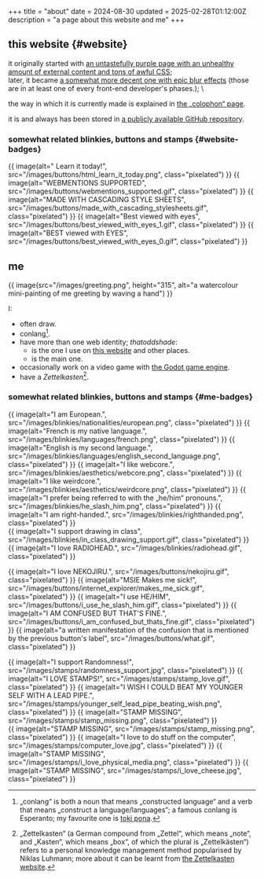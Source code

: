 +++
title = "about"
date = 2024-08-30
updated = 2025-02-28T01:12:00Z
description = "a page about this website and me"
+++

## this website {#website}

it originally started with [an untastefully purple page with an unhealthy amount of external content and tons of awful CSS](https://web.archive.org/web/20230110095501/https://thatoddshade.github.io/); \
later, it became [a somewhat more decent one with epic blur effects](https://web.archive.org/web/20230326153840/https://thatoddshade.github.io/en/) (those are in at least one of every front-end developer's phases.); \

the way in which it is currently made is explained in [the „colophon“ page](/colophon).

it is and always has been stored in [a publicly available GitHub repository](https://github.com/thatoddshade/thatoddshade.github.io).

### somewhat related blinkies, buttons and stamps {#website-badges}

{{ image(alt="<HTML>
Learn it today!", src="/images/buttons/html_learn_it_today.png", class="pixelated") }}
{{ image(alt="WEBMENTIONS
SUPPORTED", src="/images/buttons/webmentions_supported.gif", class="pixelated") }}
{{ image(alt="MADE WITH
CASCADING
STYLE SHEETS", src="/images/buttons/made_with_cascading_stylesheets.gif", class="pixelated") }}
{{ image(alt="Best viewed with
eyes", src="/images/buttons/best_viewed_with_eyes_1.gif", class="pixelated") }}
{{ image(alt="BEST
viewed with
EYES", src="/images/buttons/best_viewed_with_eyes_0.gif", class="pixelated") }}

## me

<picture class="floating-on-line-end">
<source srcset="/images/greeting.avif" type="image/avif" />
{{ image(src="/images/greeting.png", height="315", alt="a watercolour mini-painting of me greeting by waving a hand") }}
</picture>

I:
- often draw.
- conlang[^conlang].
- have more than one web identity; *thatoddshade*:
    - is the one I use on [this website](#website) and other places.
    - is the main one.
- occasionally work on a video game with [the Godot game engine](https://godotengine.org).
- have a <i lang="de">Zettelkasten</i>[^zettelkasten].

[^conlang]: „conlang“ is both a noun that means „constructed language“ and a verb that means „construct a language/languages“; a famous conlang is Esperanto; my favourite one is [toki pona](https://tokipona.org).

[^zettelkasten]: „Zettelkasten“ (a German compound from „Zettel“, which means „note“, and „Kasten“, which means „box“, of which the plural is „Zettelkästen“) refers to a personal knowledge management method popularised by Niklas Luhmann; more about it can be learnt from [the Zettelkasten website](https://zettelkasten.de).

### somewhat related blinkies, buttons and stamps {#me-badges}

{{ image(alt="I am European.", src="/images/blinkies/nationalities/european.png", class="pixelated") }}
{{ image(alt="French is my native language.", src="/images/blinkies/languages/french.png", class="pixelated") }}
{{ image(alt="English is my second language.", src="/images/blinkies/languages/english_second_language.png", class="pixelated") }}
{{ image(alt="I like webcore.", src="/images/blinkies/aesthetics/webcore.png", class="pixelated") }}
{{ image(alt="I like weirdcore.", src="/images/blinkies/aesthetics/weirdcore.png", class="pixelated") }}
{{ image(alt="I prefer being referred to with the „he/him“ pronouns.", src="/images/blinkies/he_slash_him.png", class="pixelated") }}
{{ image(alt="I am right-handed.", src="/images/blinkies/righthanded.png", class="pixelated") }} \
{{ image(alt="I support drawing in class", src="/images/blinkies/in_class_drawing_support.gif", class="pixelated") }}
{{ image(alt="I love RADIOHEAD.", src="/images/blinkies/radiohead.gif", class="pixelated") }}

{{ image(alt="I love NEKOJIRU.", src="/images/buttons/nekojiru.gif", class="pixelated") }}
{{ image(alt="MSIE Makes me sick!", src="/images/buttons/internet_explorer/makes_me_sick.gif", class="pixelated") }}
{{ image(alt="I use HE/HIM", src="/images/buttons/i_use_he_slash_him.gif", class="pixelated") }}
{{ image(alt="I AM CONFUSED BUT THAT'S FINE.", src="/images/buttons/i_am_confused_but_thats_fine.gif", class="pixelated") }}
{{ image(alt="a written manifestation of the confusion that is mentioned by the previous button's label", src="/images/buttons/what.gif", class="pixelated") }}

{{ image(alt="I support Randomness!", src="/images/stamps/randomness_support.jpg", class="pixelated") }}
{{ image(alt="I LOVE STAMPS!", src="/images/stamps/stamp_love.gif", class="pixelated") }}
{{ image(alt="I WISH I COULD BEAT MY YOUNGER SELF WITH A LEAD PIPE.", src="/images/stamps/younger_self_lead_pipe_beating_wish.png", class="pixelated") }}
{{ image(alt="STAMP MISSING", src="/images/stamps/stamp_missing.png", class="pixelated") }} \
{{ image(alt="STAMP MISSING", src="/images/stamps/stamp_missing.png", class="pixelated") }}
{{ image(alt="I love to do stuff on the computer", src="/images/stamps/computer_love.jpg", class="pixelated") }}
{{ image(alt="STAMP MISSING", src="/images/stamps/i_love_physical_media.png", class="pixelated") }}
{{ image(alt="STAMP MISSING", src="/images/stamps/i_love_cheese.jpg", class="pixelated") }}
